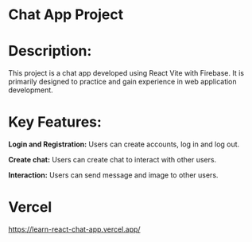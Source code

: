 # Chat App Project

# Description:

This project is a chat app developed using React Vite with Firebase. It is primarily designed to practice and gain experience in web application development.

# Key Features:

**Login and Registration:** Users can create accounts, log in and log out.

**Create chat:** Users can create chat to interact with other users.

**Interaction:** Users can send message and image to other users.

# Vercel
https://learn-react-chat-app.vercel.app/
